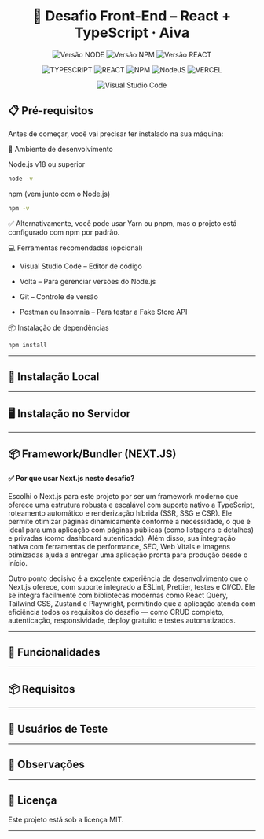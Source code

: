 ﻿<div align="center">
  <h1 align="center">
    🚀 Desafio Front-End – React + TypeScript · Aiva
  </h1>
</div>

<div align="center">

![Versão NODE](http://img.shields.io/static/v1?label=v22.14.0&message=%20NODE&color=GREEN&style=for-the-badge)
![Versão NPM](http://img.shields.io/static/v1?label=v10.9.2&message=%20NPM&color=BLUE&style=for-the-badge)
![Versão REACT](http://img.shields.io/static/v1?label=v19.2.7&message=%20REACT&color=PINK&style=for-the-badge)

![TYPESCRIPT](https://img.shields.io/badge/TypeScript-3178C6?style=for-the-badge&logo=typescript&logoColor=white)
![REACT](https://img.shields.io/badge/-ReactJs-61DAFB?logo=react&logoColor=white&style=for-the-badge)
![NPM](https://img.shields.io/badge/NPM-%23CB3837.svg?style=for-the-badge&logo=npm&logoColor=white)
![NodeJS](https://img.shields.io/badge/node.js-6DA55F?style=for-the-badge&logo=node.js&logoColor=white)
![VERCEL](https://img.shields.io/badge/Vercel-000000?style=for-the-badge&logo=vercel&logoColor=white)

![Visual Studio Code](https://img.shields.io/badge/Visual%20Studio%20Code-0078d7.svg?style=for-the-badge&logo=visual-studio-code&logoColor=white)

</div>

## 📋 Pré-requisitos

Antes de começar, você vai precisar ter instalado na sua máquina:

🧰 Ambiente de desenvolvimento

Node.js v18 ou superior

```bash
node -v
```

npm (vem junto com o Node.js)

```bash
npm -v
```

✅ Alternativamente, você pode usar Yarn ou pnpm, mas o projeto está configurado com npm por padrão.

💻 Ferramentas recomendadas (opcional)

- Visual Studio Code – Editor de código

- Volta – Para gerenciar versões do Node.js

- Git – Controle de versão

- Postman ou Insomnia – Para testar a Fake Store API

📦 Instalação de dependências

```bash
npm install
```

---

## 🔧 Instalação Local

---

## 🖥️ Instalação no Servidor

---

## 📦 Framework/Bundler (NEXT.JS)

#### ✅ Por que usar Next.js neste desafio?

Escolhi o Next.js para este projeto por ser um framework moderno que oferece uma estrutura robusta e escalável com suporte nativo a TypeScript, roteamento automático e renderização híbrida (SSR, SSG e CSR). Ele permite otimizar páginas dinamicamente conforme a necessidade, o que é ideal para uma aplicação com páginas públicas (como listagens e detalhes) e privadas (como dashboard autenticado). Além disso, sua integração nativa com ferramentas de performance, SEO, Web Vitals e imagens otimizadas ajuda a entregar uma aplicação pronta para produção desde o início.

Outro ponto decisivo é a excelente experiência de desenvolvimento que o Next.js oferece, com suporte integrado a ESLint, Prettier, testes e CI/CD. Ele se integra facilmente com bibliotecas modernas como React Query, Tailwind CSS, Zustand e Playwright, permitindo que a aplicação atenda com eficiência todos os requisitos do desafio — como CRUD completo, autenticação, responsividade, deploy gratuito e testes automatizados.

---

## 🔐 Funcionalidades

---

## 📦 Requisitos

---

## 👤 Usuários de Teste

---

## 📌 Observações

---

## 📄 Licença

Este projeto está sob a licença MIT.

---
